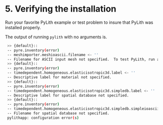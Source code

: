 # 5. Verifying the installation

Run your favorite PyLith example or test problem to insure that PyLith was installed properly.

The output of running `pylith` with no arguments is.

```bash
 >> {default}::
 -- pyre.inventory(error)
 -- meshimporter.meshioascii.filename <- ''
 -- Filename for ASCII input mesh not specified.  To test PyLith, run an example as discussed in the manual.
 >> {default}::
 -- pyre.inventory(error)
 -- timedependent.homogeneous.elasticisotropic3d.label <- ''
 -- Descriptive label for material not specified.
 >> {default}::
 -- pyre.inventory(error)
 -- timedependent.homogeneous.elasticisotropic3d.simpledb.label <- ''
 -- Descriptive label for spatial database not specified.
 >> {default}::
 -- pyre.inventory(error)
 -- timedependent.homogeneous.elasticisotropic3d.simpledb.simpleioascii.filename <- ''
 -- Filename for spatial database not specified.
 pylithapp: configuration error(s)
```
